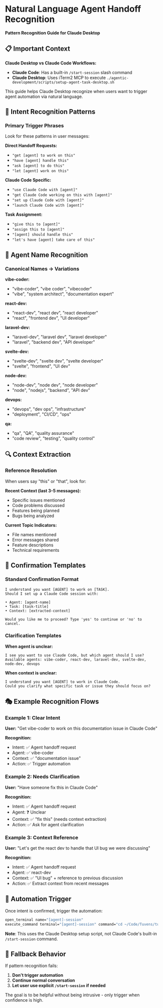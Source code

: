 # Natural Language Agent Handoff Recognition

**Pattern Recognition Guide for Claude Desktop**

## 📋 Important Context

**Claude Desktop vs Claude Code Workflows:**
- **Claude Code**: Has a built-in `/start-session` slash command
- **Claude Desktop**: Uses iTerm2 MCP to execute `./agentic-development/scripts/setup-agent-task-desktop.sh`

This guide helps Claude Desktop recognize when users want to trigger agent automation via natural language.

## 🎯 Intent Recognition Patterns

### Primary Trigger Phrases
Look for these patterns in user messages:

**Direct Handoff Requests:**
- `"get [agent] to work on this"`
- `"have [agent] handle this"`  
- `"ask [agent] to do this"`
- `"let [agent] work on this"`

**Claude Code Specific:**
- `"use Claude Code with [agent]"`
- `"get Claude Code working on this with [agent]"`
- `"set up Claude Code with [agent]"`
- `"launch Claude Code with [agent]"`

**Task Assignment:**
- `"give this to [agent]"`
- `"assign this to [agent]"`
- `"[agent] should handle this"`
- `"let's have [agent] take care of this"`

## 👥 Agent Name Recognition

### Canonical Names → Variations
**vibe-coder:**
- "vibe-coder", "vibe coder", "vibecoder"
- "vibe", "system architect", "documentation expert"

**react-dev:**
- "react-dev", "react dev", "react developer"
- "react", "frontend dev", "UI developer"

**laravel-dev:**  
- "laravel-dev", "laravel dev", "laravel developer"
- "laravel", "backend dev", "API developer"

**svelte-dev:**
- "svelte-dev", "svelte dev", "svelte developer"
- "svelte", "frontend", "UI dev"

**node-dev:**
- "node-dev", "node dev", "node developer"  
- "node", "nodejs", "backend", "API dev"

**devops:**
- "devops", "dev ops", "infrastructure"
- "deployment", "CI/CD", "ops"

**qa:**
- "qa", "QA", "quality assurance"
- "code review", "testing", "quality control"

## 🔍 Context Extraction

### Reference Resolution
When users say "this" or "that", look for:

**Recent Context (last 3-5 messages):**
- Specific issues mentioned
- Code problems discussed
- Features being planned
- Bugs being analyzed

**Current Topic Indicators:**
- File names mentioned
- Error messages shared
- Feature descriptions
- Technical requirements

## 💬 Confirmation Templates

### Standard Confirmation Format
```
I understand you want [AGENT] to work on [TASK].
Should I set up a Claude Code session with:

• Agent: [agent-name]
• Task: [task-title]
• Context: [extracted-context]

Would you like me to proceed? Type 'yes' to continue or 'no' to cancel.
```

### Clarification Templates
**When agent is unclear:**
```
I see you want to use Claude Code, but which agent should I use?
Available agents: vibe-coder, react-dev, laravel-dev, svelte-dev, node-dev, devops
```

**When context is unclear:**
```
I understand you want [AGENT] to work in Claude Code.
Could you clarify what specific task or issue they should focus on?
```

## 🎭 Example Recognition Flows

### Example 1: Clear Intent
**User:** "Get vibe-coder to work on this documentation issue in Claude Code"

**Recognition:**
- Intent: ✅ Agent handoff request
- Agent: ✅ vibe-coder  
- Context: ✅ "documentation issue"
- Action: ✅ Trigger automation

### Example 2: Needs Clarification
**User:** "Have someone fix this in Claude Code"

**Recognition:**
- Intent: ✅ Agent handoff request
- Agent: ❓ Unclear
- Context: ✅ "fix this" (needs context extraction)
- Action: ✅ Ask for agent clarification

### Example 3: Context Reference
**User:** "Let's get the react dev to handle that UI bug we were discussing"

**Recognition:**
- Intent: ✅ Agent handoff request
- Agent: ✅ react-dev
- Context: ✅ "UI bug" + reference to previous discussion
- Action: ✅ Extract context from recent messages

## 🚀 Automation Trigger

Once intent is confirmed, trigger the automation:
```bash
open_terminal name="[agent]-session"
execute_command terminal="[agent]-session" command="cd ~/Code/Tuvens/tuvens-docs && ./agentic-development/scripts/setup-agent-task-desktop.sh [agent] \"[task-title]\" \"[context-description]\""
```

**Note**: This uses the Claude Desktop setup script, not Claude Code's built-in `/start-session` command.

## 🔄 Fallback Behavior

If pattern recognition fails:
1. **Don't trigger automation**
2. **Continue normal conversation**
3. **Let user use explicit `/start-session` if needed**

The goal is to be helpful without being intrusive - only trigger when confidence is high.